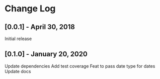 # Change Log

## [0.0.1] - April 30, 2018

Initial release

## [0.1.0] - January 20, 2020

Update dependencies
Add test coverage
Feat to pass date type for dates
Update docs

